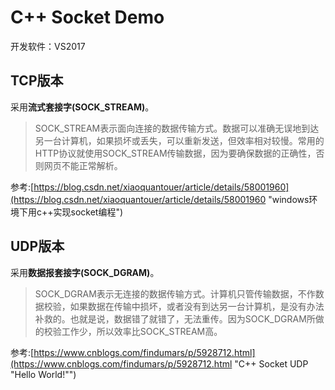 # C++ Socket Demo

开发软件：VS2017

## TCP版本
采用**流式套接字(SOCK_STREAM)**。

> SOCK_STREAM表示面向连接的数据传输方式。数据可以准确无误地到达另一台计算机，如果损坏或丢失，可以重新发送，但效率相对较慢。常用的HTTP协议就使用SOCK_STREAM传输数据，因为要确保数据的正确性，否则网页不能正常解析。

参考:[https://blog.csdn.net/xiaoquantouer/article/details/58001960](https://blog.csdn.net/xiaoquantouer/article/details/58001960 "windows环境下用c++实现socket编程")

## UDP版本
采用**数据报套接字(SOCK_DGRAM)**。

> SOCK_DGRAM表示无连接的数据传输方式。计算机只管传输数据，不作数据校验，如果数据在传输中损坏，或者没有到达另一台计算机，是没有办法补救的。也就是说，数据错了就错了，无法重传。因为SOCK_DGRAM所做的校验工作少，所以效率比SOCK_STREAM高。

参考:[https://www.cnblogs.com/findumars/p/5928712.html](https://www.cnblogs.com/findumars/p/5928712.html "C++ Socket UDP \"Hello World!\"")
